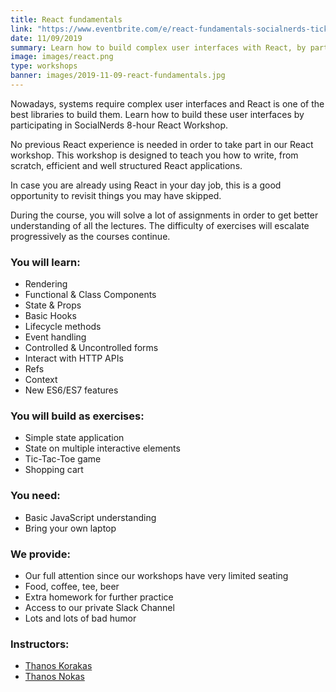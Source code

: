 ```yaml
---
title: React fundamentals
link: "https://www.eventbrite.com/e/react-fundamentals-socialnerds-tickets-69808694685"
date: 11/09/2019
summary: Learn how to build complex user interfaces with React, by participating in SocialNerds 8-hour workshop. 
image: images/react.png
type: workshops
banner: images/2019-11-09-react-fundamentals.jpg
---
```


Nowadays, systems require complex user interfaces and React is one of the best libraries to build them. Learn how to build these user interfaces by participating in SocialNerds 8-hour React Workshop.

No previous React experience is needed in order to take part in our React workshop. This workshop is designed to teach you how to write, from scratch, efficient and well structured React applications.

In case you are already using React in your day job, this is a good opportunity to revisit things you may have skipped.

During the course, you will solve a lot of assignments in order to get better understanding of all the lectures. The difficulty of exercises will escalate progressively as the courses continue.

### You will learn:
- Rendering
- Functional & Class Components
- State & Props
- Basic Hooks
- Lifecycle methods
- Event handling
- Controlled & Uncontrolled forms
- Interact with HTTP APIs
- Refs
- Context
- New ES6/ES7 features

### You will build as exercises:
- Simple state application
- State on multiple interactive elements
- Tic-Tac-Toe game
- Shopping cart

### You need:
- Basic JavaScript understanding
- Bring your own laptop

### We provide:
- Our full attention since our workshops have very limited seating
- Food, coffee, tee, beer
- Extra homework for further practice
- Access to our private Slack Channel
- Lots and lots of bad humor

### Instructors:
- [Thanos Korakas](https://www.linkedin.com/in/tkorakas)
- [Thanos Nokas](https://www.linkedin.com/in/thanosnokas)

